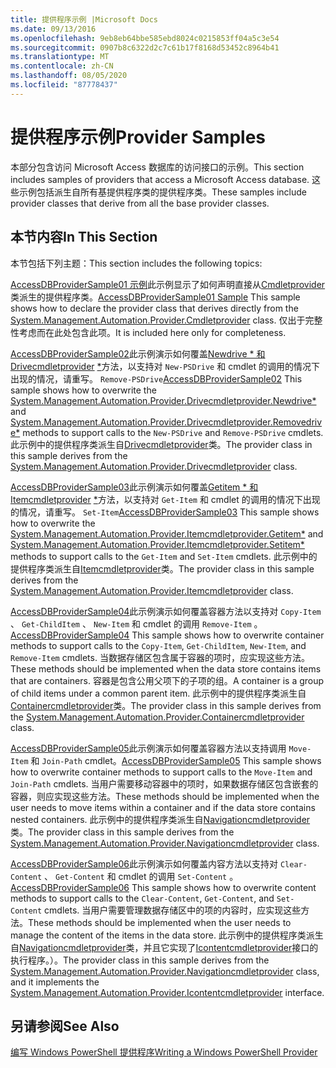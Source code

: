 ```yaml
---
title: 提供程序示例 |Microsoft Docs
ms.date: 09/13/2016
ms.openlocfilehash: 9eb8eb64bbe585ebd8024c0215853ff04a5c3e54
ms.sourcegitcommit: 0907b8c6322d2c7c61b17f8168d53452c8964b41
ms.translationtype: MT
ms.contentlocale: zh-CN
ms.lasthandoff: 08/05/2020
ms.locfileid: "87778437"
---
```

# <a name="provider-samples"></a><span data-ttu-id="776fb-102">提供程序示例</span><span class="sxs-lookup"><span data-stu-id="776fb-102">Provider Samples</span></span>

<span data-ttu-id="776fb-103">本部分包含访问 Microsoft Access 数据库的访问接口的示例。</span><span class="sxs-lookup"><span data-stu-id="776fb-103">This section includes samples of providers that access a Microsoft Access database.</span></span> <span data-ttu-id="776fb-104">这些示例包括派生自所有基提供程序类的提供程序类。</span><span class="sxs-lookup"><span data-stu-id="776fb-104">These samples include provider classes that derive from all the base provider classes.</span></span>

## <a name="in-this-section"></a><span data-ttu-id="776fb-105">本节内容</span><span class="sxs-lookup"><span data-stu-id="776fb-105">In This Section</span></span>

<span data-ttu-id="776fb-106">本节包括下列主题：</span><span class="sxs-lookup"><span data-stu-id="776fb-106">This section includes the following topics:</span></span>

<span data-ttu-id="776fb-107">[AccessDBProviderSample01 示例](./accessdbprovidersample01.md)此示例显示了如何声明直接从[Cmdletprovider](/dotnet/api/System.Management.Automation.Provider.CmdletProvider)类派生的提供程序类。</span><span class="sxs-lookup"><span data-stu-id="776fb-107">[AccessDBProviderSample01 Sample](./accessdbprovidersample01.md) This sample shows how to declare the provider class that derives directly from the [System.Management.Automation.Provider.Cmdletprovider](/dotnet/api/System.Management.Automation.Provider.CmdletProvider) class.</span></span> <span data-ttu-id="776fb-108">仅出于完整性考虑而在此处包含此项。</span><span class="sxs-lookup"><span data-stu-id="776fb-108">It is included here only for completeness.</span></span>

<span data-ttu-id="776fb-109">[AccessDBProviderSample02](./accessdbprovidersample02.md)此示例演示如何覆盖[Newdrive \* 和 Drivecmdletprovider](/dotnet/api/System.Management.Automation.Provider.DriveCmdletProvider.NewDrive) [\*](/dotnet/api/System.Management.Automation.Provider.DriveCmdletProvider.RemoveDrive)方法，以支持对 `New-PSDrive` 和 cmdlet 的调用的情况下出现的情况，请重写。 `Remove-PSDrive`</span><span class="sxs-lookup"><span data-stu-id="776fb-109">[AccessDBProviderSample02](./accessdbprovidersample02.md) This sample shows how to overwrite the [System.Management.Automation.Provider.Drivecmdletprovider.Newdrive\*](/dotnet/api/System.Management.Automation.Provider.DriveCmdletProvider.NewDrive) and [System.Management.Automation.Provider.Drivecmdletprovider.Removedrive\*](/dotnet/api/System.Management.Automation.Provider.DriveCmdletProvider.RemoveDrive) methods to support calls to the `New-PSDrive` and `Remove-PSDrive` cmdlets.</span></span> <span data-ttu-id="776fb-110">此示例中的提供程序类派生自[Drivecmdletprovider](/dotnet/api/System.Management.Automation.Provider.DriveCmdletProvider)类。</span><span class="sxs-lookup"><span data-stu-id="776fb-110">The provider class in this sample derives from the [System.Management.Automation.Provider.Drivecmdletprovider](/dotnet/api/System.Management.Automation.Provider.DriveCmdletProvider) class.</span></span>

<span data-ttu-id="776fb-111">[AccessDBProviderSample03](./accessdbprovidersample03.md)此示例演示如何覆盖[Getitem \* 和 Itemcmdletprovider](/dotnet/api/System.Management.Automation.Provider.ItemCmdletProvider.GetItem) [\*](/dotnet/api/System.Management.Automation.Provider.ItemCmdletProvider.SetItem)方法，以支持对 `Get-Item` 和 cmdlet 的调用的情况下出现的情况，请重写。 `Set-Item`</span><span class="sxs-lookup"><span data-stu-id="776fb-111">[AccessDBProviderSample03](./accessdbprovidersample03.md) This sample shows how to overwrite the [System.Management.Automation.Provider.Itemcmdletprovider.Getitem\*](/dotnet/api/System.Management.Automation.Provider.ItemCmdletProvider.GetItem) and [System.Management.Automation.Provider.Itemcmdletprovider.Setitem\*](/dotnet/api/System.Management.Automation.Provider.ItemCmdletProvider.SetItem) methods to support calls to the `Get-Item` and `Set-Item` cmdlets.</span></span> <span data-ttu-id="776fb-112">此示例中的提供程序类派生自[Itemcmdletprovider](/dotnet/api/System.Management.Automation.Provider.ItemCmdletProvider)类。</span><span class="sxs-lookup"><span data-stu-id="776fb-112">The provider class in this sample derives from the [System.Management.Automation.Provider.Itemcmdletprovider](/dotnet/api/System.Management.Automation.Provider.ItemCmdletProvider) class.</span></span>

<span data-ttu-id="776fb-113">[AccessDBProviderSample04](./accessdbprovidersample04.md)此示例演示如何覆盖容器方法以支持对 `Copy-Item` 、 `Get-ChildItem` 、 `New-Item` 和 cmdlet 的调用 `Remove-Item` 。</span><span class="sxs-lookup"><span data-stu-id="776fb-113">[AccessDBProviderSample04](./accessdbprovidersample04.md) This sample shows how to overwrite container methods to support calls to the `Copy-Item`, `Get-ChildItem`, `New-Item`, and `Remove-Item` cmdlets.</span></span> <span data-ttu-id="776fb-114">当数据存储区包含属于容器的项时，应实现这些方法。</span><span class="sxs-lookup"><span data-stu-id="776fb-114">These methods should be implemented when the data store contains items that are containers.</span></span> <span data-ttu-id="776fb-115">容器是包含公用父项下的子项的组。</span><span class="sxs-lookup"><span data-stu-id="776fb-115">A container is a group of child items under a common parent item.</span></span> <span data-ttu-id="776fb-116">此示例中的提供程序类派生自[Containercmdletprovider](/dotnet/api/System.Management.Automation.Provider.ContainerCmdletProvider)类。</span><span class="sxs-lookup"><span data-stu-id="776fb-116">The provider class in this sample derives from the [System.Management.Automation.Provider.Containercmdletprovider](/dotnet/api/System.Management.Automation.Provider.ContainerCmdletProvider) class.</span></span>

<span data-ttu-id="776fb-117">[AccessDBProviderSample05](./accessdbprovidersample05.md)此示例演示如何覆盖容器方法以支持调用 `Move-Item` 和 `Join-Path` cmdlet。</span><span class="sxs-lookup"><span data-stu-id="776fb-117">[AccessDBProviderSample05](./accessdbprovidersample05.md) This sample shows how to overwrite container methods to support calls to the `Move-Item` and `Join-Path` cmdlets.</span></span> <span data-ttu-id="776fb-118">当用户需要移动容器中的项时，如果数据存储区包含嵌套的容器，则应实现这些方法。</span><span class="sxs-lookup"><span data-stu-id="776fb-118">These methods should be implemented when the user needs to move items within a container and if the data store contains nested containers.</span></span> <span data-ttu-id="776fb-119">此示例中的提供程序类派生自[Navigationcmdletprovider](/dotnet/api/System.Management.Automation.Provider.NavigationCmdletProvider)类。</span><span class="sxs-lookup"><span data-stu-id="776fb-119">The provider class in this sample derives from the [System.Management.Automation.Provider.Navigationcmdletprovider](/dotnet/api/System.Management.Automation.Provider.NavigationCmdletProvider) class.</span></span>

<span data-ttu-id="776fb-120">[AccessDBProviderSample06](./accessdbprovidersample06.md)此示例演示如何覆盖内容方法以支持对 `Clear-Content` 、 `Get-Content` 和 cmdlet 的调用 `Set-Content` 。</span><span class="sxs-lookup"><span data-stu-id="776fb-120">[AccessDBProviderSample06](./accessdbprovidersample06.md) This sample shows how to overwrite content methods to support calls to the `Clear-Content`, `Get-Content`, and `Set-Content` cmdlets.</span></span> <span data-ttu-id="776fb-121">当用户需要管理数据存储区中的项的内容时，应实现这些方法。</span><span class="sxs-lookup"><span data-stu-id="776fb-121">These methods should be implemented when the user needs to manage the content of the items in the data store.</span></span> <span data-ttu-id="776fb-122">此示例中的提供程序类派生自[Navigationcmdletprovider](/dotnet/api/System.Management.Automation.Provider.NavigationCmdletProvider)类，并且它实现了[Icontentcmdletprovider](/dotnet/api/System.Management.Automation.Provider.IContentCmdletProvider)接口的执行程序。）。</span><span class="sxs-lookup"><span data-stu-id="776fb-122">The provider class in this sample derives from the [System.Management.Automation.Provider.Navigationcmdletprovider](/dotnet/api/System.Management.Automation.Provider.NavigationCmdletProvider) class, and it implements the [System.Management.Automation.Provider.Icontentcmdletprovider](/dotnet/api/System.Management.Automation.Provider.IContentCmdletProvider) interface.</span></span>

## <a name="see-also"></a><span data-ttu-id="776fb-123">另请参阅</span><span class="sxs-lookup"><span data-stu-id="776fb-123">See Also</span></span>

[<span data-ttu-id="776fb-124">编写 Windows PowerShell 提供程序</span><span class="sxs-lookup"><span data-stu-id="776fb-124">Writing a Windows PowerShell Provider</span></span>](./writing-a-windows-powershell-provider.md)
